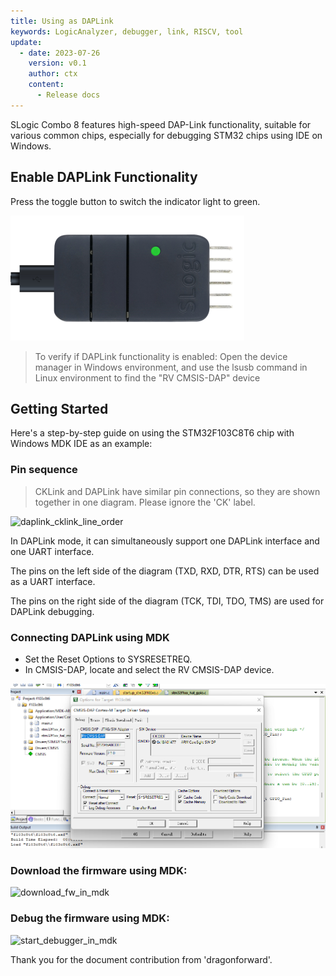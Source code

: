 ```yaml
---
title: Using as DAPLink
keywords: LogicAnalyzer, debugger, link, RISCV, tool
update:
  - date: 2023-07-26
    version: v0.1
    author: ctx
    content:
      - Release docs
---
```


SLogic Combo 8 features high-speed DAP-Link functionality, suitable for various common chips, especially for debugging STM32 chips using IDE on Windows.

## Enable DAPLink Functionality

Press the toggle button to switch the indicator light to green.

![slogic_led_green](./../../../zh/logic_analyzer/combo8/assets/use_daplink_function/slogic_led_green.png)

> To verify if DAPLink functionality is enabled:
> Open the device manager in Windows environment, and use the lsusb command in Linux environment to find the "RV CMSIS-DAP" device

## Getting Started

Here's a step-by-step guide on using the STM32F103C8T6 chip with Windows MDK IDE as an example:

### Pin sequence

> CKLink and DAPLink have similar pin connections, so they are shown together in one diagram. Please ignore the 'CK' label.

![daplink_cklink_line_order](./../../../zh/logic_analyzer/combo8/assets/use_daplink_function/daplink_cklink_line_order.png)

In DAPLink mode, it can simultaneously support one DAPLink interface and one UART interface.

The pins on the left side of the diagram (TXD, RXD, DTR, RTS) can be used as a UART interface.

The pins on the right side of the diagram (TCK, TDI, TDO, TMS) are used for DAPLink debugging.

### Connecting DAPLink using MDK
- Set the Reset Options to SYSRESETREQ.
- In CMSIS-DAP, locate and select the RV CMSIS-DAP device.

![cfg_dap_debugger_of_mdk](./../../../zh/logic_analyzer/combo8/assets/use_daplink_function/cfg_dap_debugger_of_mdk.png)

### Download the firmware using MDK:

![download_fw_in_mdk](./../../../zh/logic_analyzer/combo8/assets/use_daplink_function/download_fw_in_mdk.png)

### Debug the firmware using MDK:

![start_debugger_in_mdk](./../../../zh/logic_analyzer/combo8/assets/use_daplink_function/start_debugger_in_mdk.png)

Thank you for the document contribution from 'dragonforward'.

